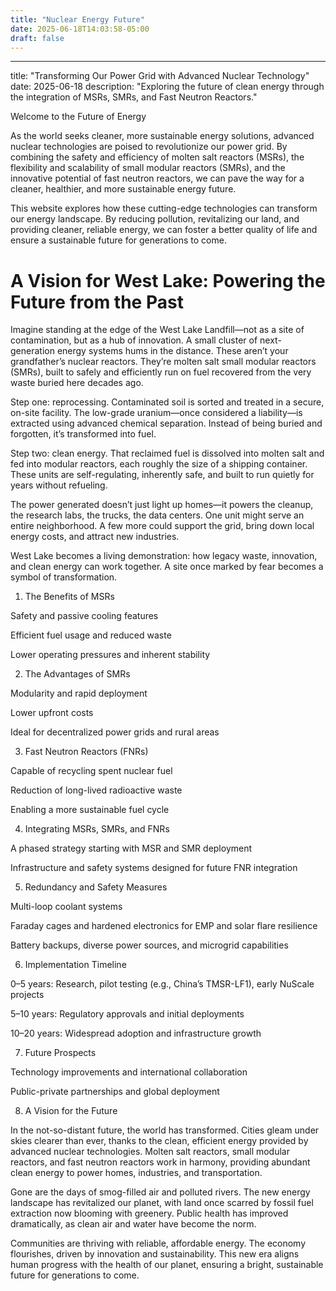```yaml
---
title: "Nuclear Energy Future"
date: 2025-06-18T14:03:58-05:00
draft: false
---
```


---

title: "Transforming Our Power Grid with Advanced Nuclear Technology" date: 2025-06-18 description: "Exploring the future of clean energy through the integration of MSRs, SMRs, and Fast Neutron Reactors."

Welcome to the Future of Energy

As the world seeks cleaner, more sustainable energy solutions, advanced nuclear technologies are poised to revolutionize our power grid. By combining the safety and efficiency of molten salt reactors (MSRs), the flexibility and scalability of small modular reactors (SMRs), and the innovative potential of fast neutron reactors, we can pave the way for a cleaner, healthier, and more sustainable energy future.

This website explores how these cutting-edge technologies can transform our energy landscape. By reducing pollution, revitalizing our land, and providing cleaner, reliable energy, we can foster a better quality of life and ensure a sustainable future for generations to come.

# A Vision for West Lake: Powering the Future from the Past

Imagine standing at the edge of the West Lake Landfill—not as a site of contamination, but as a hub of innovation. A small cluster of next-generation energy systems hums in the distance. These aren’t your grandfather’s nuclear reactors. They’re molten salt small modular reactors (SMRs), built to safely and efficiently run on fuel recovered from the very waste buried here decades ago.

Step one: reprocessing. Contaminated soil is sorted and treated in a secure, on-site facility. The low-grade uranium—once considered a liability—is extracted using advanced chemical separation. Instead of being buried and forgotten, it’s transformed into fuel.

Step two: clean energy. That reclaimed fuel is dissolved into molten salt and fed into modular reactors, each roughly the size of a shipping container. These units are self-regulating, inherently safe, and built to run quietly for years without refueling.

The power generated doesn’t just light up homes—it powers the cleanup, the research labs, the trucks, the data centers. One unit might serve an entire neighborhood. A few more could support the grid, bring down local energy costs, and attract new industries.

West Lake becomes a living demonstration: how legacy waste, innovation, and clean energy can work together. A site once marked by fear becomes a symbol of transformation.

1. The Benefits of MSRs

Safety and passive cooling features

Efficient fuel usage and reduced waste

Lower operating pressures and inherent stability


2. The Advantages of SMRs

Modularity and rapid deployment

Lower upfront costs

Ideal for decentralized power grids and rural areas


3. Fast Neutron Reactors (FNRs)

Capable of recycling spent nuclear fuel

Reduction of long-lived radioactive waste

Enabling a more sustainable fuel cycle


4. Integrating MSRs, SMRs, and FNRs

A phased strategy starting with MSR and SMR deployment

Infrastructure and safety systems designed for future FNR integration


5. Redundancy and Safety Measures

Multi-loop coolant systems

Faraday cages and hardened electronics for EMP and solar flare resilience

Battery backups, diverse power sources, and microgrid capabilities


6. Implementation Timeline

0–5 years: Research, pilot testing (e.g., China’s TMSR-LF1), early NuScale projects

5–10 years: Regulatory approvals and initial deployments

10–20 years: Widespread adoption and infrastructure growth


7. Future Prospects

Technology improvements and international collaboration

Public-private partnerships and global deployment


8. A Vision for the Future

In the not-so-distant future, the world has transformed. Cities gleam under skies clearer than ever, thanks to the clean, efficient energy provided by advanced nuclear technologies. Molten salt reactors, small modular reactors, and fast neutron reactors work in harmony, providing abundant clean energy to power homes, industries, and transportation.

Gone are the days of smog-filled air and polluted rivers. The new energy landscape has revitalized our planet, with land once scarred by fossil fuel extraction now blooming with greenery. Public health has improved dramatically, as clean air and water have become the norm.

Communities are thriving with reliable, affordable energy. The economy flourishes, driven by innovation and sustainability. This new era aligns human progress with the health of our planet, ensuring a bright, sustainable future for generations to come.

